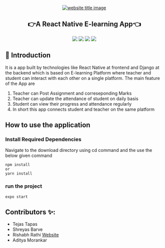 ﻿<p align="center">
  <a href="#"><img src="https://capsule-render.vercel.app/api?type=rect&color=009ACD&height=100&section=header&text=E-Learning App&fontSize=60%&fontColor=ffffff" alt="website title image"></a>
  <h2 align="center">👉A React Native E-learning App👈</h2>
</p>

<p align="center">
<img src="https://img.shields.io/badge/language-React-blue?style=for-the-badge">
<img src="https://img.shields.io/badge/language-React Native-blue?style=for-the-badge">
<img src="https://img.shields.io/badge/language-Django-blue?style=for-the-badge">
<img src="https://img.shields.io/badge/language-Materail UI-blue?style=for-the-badge">  
 </p>

## 📌 Introduction

It is a app built by technologies like React Native at frontend and Django at the backend which is based on E-learning Platform where teacher and student can interact with each other on a single platform.
The main feature of the App are

1. Teacher can Post Assignment and correseponding Marks
2. Teacher can update the attendance of student on daily basis
3. Student can view their progress and attendance regularly
4. In short this app connects student and teacher on the same platform

## How to use the application

### Install Required Dependencies

Navigate to the download directory using cd command and the use the below given command

```
npm install
or
yarn install
```

### run the project

```
expo start
```

## Contributors ✨:

<ul>
  <li>Tejas Tapas</li>  
  <li>Shreyas Barve</li>  
  <li>Rishabh Rathi <a href="http://rishabhrathi.live/" target="_blank">Website</a></li>
  <li>Aditya Morankar</li>  
</ul>
